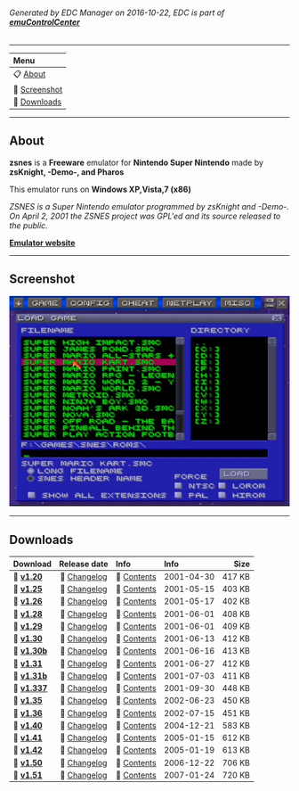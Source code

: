 ###### Generated by EDC Manager on 2016-10-22, EDC is part of [**emuControlCenter**](https://github.com/PhoenixInteractiveNL/emuControlCenter/wiki)
***
| **Menu** |
|:---------|
| :clipboard: [About](#about) |
| :sunrise: [Screenshot](#screenshot) |
| :floppy_disk: [Downloads](#downloads) |
***
## About
**zsnes** is a **Freeware** emulator for **Nintendo Super Nintendo** made by **zsKnight, -Demo-, and Pharos**

This emulator runs on **Windows XP,Vista,7 (x86)**

_ZSNES is a Super Nintendo emulator programmed by zsKnight and -Demo-. On April 2, 2001 the ZSNES project was GPL'ed and its source released to the public._

[**Emulator website**](http://www.zsnes.com/)
***
## Screenshot
![](https://raw.githubusercontent.com/PhoenixInteractiveNL/edc-masterhook/master/downloadhooks/zsnes/zsnes_screen.jpg)
***
## Downloads
| Download | Release date  | Info       | Info       | Size       |
|:---------|:-------------:|:-----------|:-----------|-----------:|
| :floppy_disk: [**v1.20**](https://github.com/PhoenixInteractiveNL/edc-repo0001/raw/master/zsnes/1.20.7z) | :page_facing_up: [Changelog](https://github.com/PhoenixInteractiveNL/edc-repo0001/raw/master/zsnes/1.20_changelog.txt) | :mag_right: [Contents](https://github.com/PhoenixInteractiveNL/edc-repo0001/raw/master/zsnes/1.20_contents.txt) | 2001-04-30 | 417 KB |
| :floppy_disk: [**v1.25**](https://github.com/PhoenixInteractiveNL/edc-repo0001/raw/master/zsnes/1.25.7z) | :page_facing_up: [Changelog](https://github.com/PhoenixInteractiveNL/edc-repo0001/raw/master/zsnes/1.25_changelog.txt) | :mag_right: [Contents](https://github.com/PhoenixInteractiveNL/edc-repo0001/raw/master/zsnes/1.25_contents.txt) | 2001-05-15 | 403 KB |
| :floppy_disk: [**v1.26**](https://github.com/PhoenixInteractiveNL/edc-repo0001/raw/master/zsnes/1.26.7z) | :page_facing_up: [Changelog](https://github.com/PhoenixInteractiveNL/edc-repo0001/raw/master/zsnes/1.26_changelog.txt) | :mag_right: [Contents](https://github.com/PhoenixInteractiveNL/edc-repo0001/raw/master/zsnes/1.26_contents.txt) | 2001-05-17 | 402 KB |
| :floppy_disk: [**v1.28**](https://github.com/PhoenixInteractiveNL/edc-repo0001/raw/master/zsnes/1.28.7z) | :page_facing_up: [Changelog](https://github.com/PhoenixInteractiveNL/edc-repo0001/raw/master/zsnes/1.28_changelog.txt) | :mag_right: [Contents](https://github.com/PhoenixInteractiveNL/edc-repo0001/raw/master/zsnes/1.28_contents.txt) | 2001-06-01 | 408 KB |
| :floppy_disk: [**v1.29**](https://github.com/PhoenixInteractiveNL/edc-repo0001/raw/master/zsnes/1.29.7z) | :page_facing_up: [Changelog](https://github.com/PhoenixInteractiveNL/edc-repo0001/raw/master/zsnes/1.29_changelog.txt) | :mag_right: [Contents](https://github.com/PhoenixInteractiveNL/edc-repo0001/raw/master/zsnes/1.29_contents.txt) | 2001-06-01 | 409 KB |
| :floppy_disk: [**v1.30**](https://github.com/PhoenixInteractiveNL/edc-repo0001/raw/master/zsnes/1.30.7z) | :page_facing_up: [Changelog](https://github.com/PhoenixInteractiveNL/edc-repo0001/raw/master/zsnes/1.30_changelog.txt) | :mag_right: [Contents](https://github.com/PhoenixInteractiveNL/edc-repo0001/raw/master/zsnes/1.30_contents.txt) | 2001-06-13 | 412 KB |
| :floppy_disk: [**v1.30b**](https://github.com/PhoenixInteractiveNL/edc-repo0001/raw/master/zsnes/1.30b.7z) | :page_facing_up: [Changelog](https://github.com/PhoenixInteractiveNL/edc-repo0001/raw/master/zsnes/1.30b_changelog.txt) | :mag_right: [Contents](https://github.com/PhoenixInteractiveNL/edc-repo0001/raw/master/zsnes/1.30b_contents.txt) | 2001-06-16 | 413 KB |
| :floppy_disk: [**v1.31**](https://github.com/PhoenixInteractiveNL/edc-repo0001/raw/master/zsnes/1.31.7z) | :page_facing_up: [Changelog](https://github.com/PhoenixInteractiveNL/edc-repo0001/raw/master/zsnes/1.31_changelog.txt) | :mag_right: [Contents](https://github.com/PhoenixInteractiveNL/edc-repo0001/raw/master/zsnes/1.31_contents.txt) | 2001-06-27 | 412 KB |
| :floppy_disk: [**v1.31b**](https://github.com/PhoenixInteractiveNL/edc-repo0001/raw/master/zsnes/1.31b.7z) | :page_facing_up: [Changelog](https://github.com/PhoenixInteractiveNL/edc-repo0001/raw/master/zsnes/1.31b_changelog.txt) | :mag_right: [Contents](https://github.com/PhoenixInteractiveNL/edc-repo0001/raw/master/zsnes/1.31b_contents.txt) | 2001-07-03 | 411 KB |
| :floppy_disk: [**v1.337**](https://github.com/PhoenixInteractiveNL/edc-repo0001/raw/master/zsnes/1.337.7z) | :page_facing_up: [Changelog](https://github.com/PhoenixInteractiveNL/edc-repo0001/raw/master/zsnes/1.337_changelog.txt) | :mag_right: [Contents](https://github.com/PhoenixInteractiveNL/edc-repo0001/raw/master/zsnes/1.337_contents.txt) | 2001-09-30 | 448 KB |
| :floppy_disk: [**v1.35**](https://github.com/PhoenixInteractiveNL/edc-repo0001/raw/master/zsnes/1.35.7z) | :page_facing_up: [Changelog](https://github.com/PhoenixInteractiveNL/edc-repo0001/raw/master/zsnes/1.35_changelog.txt) | :mag_right: [Contents](https://github.com/PhoenixInteractiveNL/edc-repo0001/raw/master/zsnes/1.35_contents.txt) | 2002-06-23 | 450 KB |
| :floppy_disk: [**v1.36**](https://github.com/PhoenixInteractiveNL/edc-repo0001/raw/master/zsnes/1.36.7z) | :page_facing_up: [Changelog](https://github.com/PhoenixInteractiveNL/edc-repo0001/raw/master/zsnes/1.36_changelog.txt) | :mag_right: [Contents](https://github.com/PhoenixInteractiveNL/edc-repo0001/raw/master/zsnes/1.36_contents.txt) | 2002-07-15 | 451 KB |
| :floppy_disk: [**v1.40**](https://github.com/PhoenixInteractiveNL/edc-repo0001/raw/master/zsnes/1.40.7z) | :page_facing_up: [Changelog](https://github.com/PhoenixInteractiveNL/edc-repo0001/raw/master/zsnes/1.40_changelog.txt) | :mag_right: [Contents](https://github.com/PhoenixInteractiveNL/edc-repo0001/raw/master/zsnes/1.40_contents.txt) | 2004-12-21 | 583 KB |
| :floppy_disk: [**v1.41**](https://github.com/PhoenixInteractiveNL/edc-repo0001/raw/master/zsnes/1.41.7z) | :page_facing_up: [Changelog](https://github.com/PhoenixInteractiveNL/edc-repo0001/raw/master/zsnes/1.41_changelog.txt) | :mag_right: [Contents](https://github.com/PhoenixInteractiveNL/edc-repo0001/raw/master/zsnes/1.41_contents.txt) | 2005-01-15 | 612 KB |
| :floppy_disk: [**v1.42**](https://github.com/PhoenixInteractiveNL/edc-repo0001/raw/master/zsnes/1.42.7z) | :page_facing_up: [Changelog](https://github.com/PhoenixInteractiveNL/edc-repo0001/raw/master/zsnes/1.42_changelog.txt) | :mag_right: [Contents](https://github.com/PhoenixInteractiveNL/edc-repo0001/raw/master/zsnes/1.42_contents.txt) | 2005-01-19 | 613 KB |
| :floppy_disk: [**v1.50**](https://github.com/PhoenixInteractiveNL/edc-repo0001/raw/master/zsnes/1.50.7z) | :page_facing_up: [Changelog](https://github.com/PhoenixInteractiveNL/edc-repo0001/raw/master/zsnes/1.50_changelog.txt) | :mag_right: [Contents](https://github.com/PhoenixInteractiveNL/edc-repo0001/raw/master/zsnes/1.50_contents.txt) | 2006-12-22 | 706 KB |
| :floppy_disk: [**v1.51**](https://github.com/PhoenixInteractiveNL/edc-repo0001/raw/master/zsnes/1.51.7z) | :page_facing_up: [Changelog](https://github.com/PhoenixInteractiveNL/edc-repo0001/raw/master/zsnes/1.51_changelog.txt) | :mag_right: [Contents](https://github.com/PhoenixInteractiveNL/edc-repo0001/raw/master/zsnes/1.51_contents.txt) | 2007-01-24 | 720 KB |
